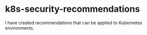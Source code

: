 # k8s-security-recommendations
I have created recommendations that can be applied to Kubernetes environments.
